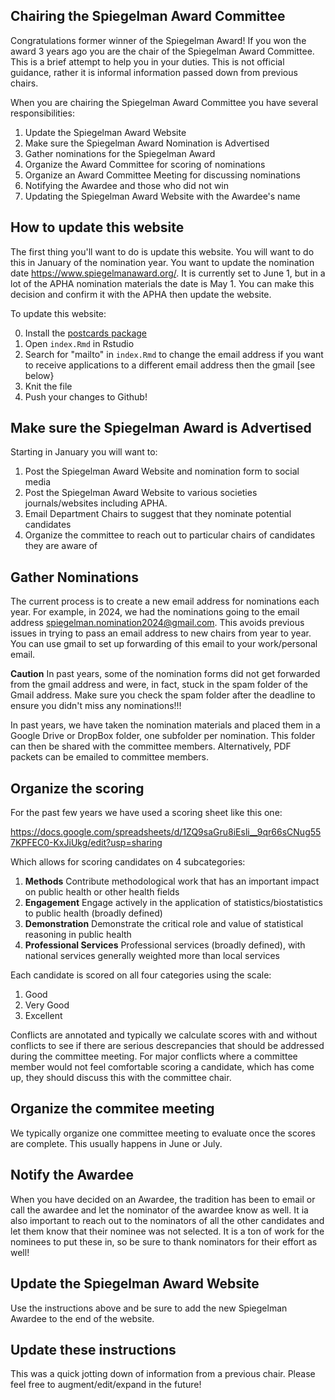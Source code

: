 ## Chairing the Spiegelman Award Committee

Congratulations former winner of the Spiegelman Award! If you won the award 3 years ago you are the chair of the Spiegelman Award Committee. This is a brief attempt to help you in your duties. This is not official guidance, rather it is informal information passed down from previous chairs. 

When you are chairing the Spiegelman Award Committee you have several responsibilities:

1. Update the Spiegelman Award Website 
2. Make sure the Spiegelman Award Nomination is Advertised
3. Gather nominations for the Spiegelman Award
4. Organize the Award Committee for scoring of nominations
5. Organize an Award Committee Meeting for discussing nominations
6. Notifying the Awardee and those who did not win
7. Updating the Spiegelman Award Website with the Awardee's name

## How to update this website

The first thing you'll want to do is update this website. You will want to do this in January of the nomination year. You want to update the nomination date https://www.spiegelmanaward.org/. It is currently set to June 1, but in a lot of the APHA nomination materials the date is May 1. You can make this decision and confirm it with the APHA then update the website. 

To update this website: 

0. Install the [postcards package](https://cran.r-project.org/web/packages/postcards/index.html)
1. Open `index.Rmd` in Rstudio
2. Search for "mailto" in `index.Rmd` to change the email address if you want to receive applications to a different email address then the gmail [see below}
3. Knit the file
4. Push your changes to Github!

## Make sure the Spiegelman Award is Advertised

Starting in January you will want to: 

1. Post the Spiegelman Award Website and nomination form to social media
2. Post the Spiegelman Award Website to various societies journals/websites including APHA.
3. Email Department Chairs to suggest that they nominate potential candidates
4. Organize the committee to reach out to particular chairs of candidates they are aware of


## Gather Nominations

The current process is to create a new email address for nominations each year. For example, in 2024, we had the nominations going to the email address spiegelman.nomination2024@gmail.com. This avoids previous issues in trying to pass an email address to new chairs from year to year. You can use gmail to set up forwarding of this email to your work/personal email. 

**Caution** In past years, some of the nomination forms did not get forwarded from the gmail address and were, in fact, stuck in the spam folder of the Gmail address. Make sure you check the spam folder after the deadline to ensure you didn't miss any nominations!!!

In past years, we have taken the nomination materials and placed them in a Google Drive or DropBox folder, one subfolder per nomination. This folder can then be shared with the committee members. Alternatively, PDF packets can be emailed to committee members.

## Organize the scoring 

For the past few years we have used a scoring sheet like this one: 

https://docs.google.com/spreadsheets/d/1ZQ9saGru8iEsli__9qr66sCNug557KPFEC0-KxJiUkg/edit?usp=sharing

Which allows for scoring candidates on 4 subcategories: 

1. __Methods__	Contribute methodological work that has an important impact on public health or other health fields				
2. __Engagement__	Engage actively in the application of statistics/biostatistics to public health (broadly defined)				
3. __Demonstration__	Demonstrate the critical role and value of statistical reasoning in public health				
4. __Professional Services__	Professional services (broadly defined), with national services generally weighted more than local services

Each candidate is scored on all four categories using the scale: 

1. Good
2. Very Good
3. Excellent

Conflicts are annotated and typically we calculate scores with and without conflicts to see if there are serious descrepancies that should be addressed during the committee meeting. For major conflicts where a committee member would not feel comfortable scoring a candidate, which has come up, they should discuss this with the committee chair.

## Organize the commitee meeting

We typically organize one committee meeting to evaluate once the scores are complete. This usually happens in June or July. 

## Notify the Awardee

When you have decided on an Awardee, the tradition has been to email or call the awardee and let the nominator of the awardee know as well. It ia also important to reach out to the nominators of all the other candidates and let them know that their nominee was not selected. It is a ton of work for the nominees to put these in, so be sure to thank nominators for their effort as well! 

## Update the Spiegelman Award Website

Use the instructions above and be sure to add the new Spiegelman Awardee to the end of the website. 


## Update these instructions

This was a quick jotting down of information from a previous chair. Please feel free to augment/edit/expand in the future! 


 


